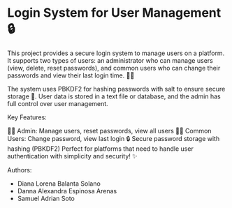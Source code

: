 # Login System for User Management 🔒

This project provides a secure login system to manage users on a platform. It supports two types of users: an administrator who can manage users (view, delete, reset passwords), and common users who can change their passwords and view their last login time. 🧑‍💻

The system uses PBKDF2 for hashing passwords with salt to ensure secure storage 🔐. User data is stored in a text file or database, and the admin has full control over user management.

Key Features:

🧑‍💼 Admin: Manage users, reset passwords, view all users
👩‍💻 Common Users: Change password, view last login
🔒 Secure password storage with hashing (PBKDF2)
Perfect for platforms that need to handle user authentication with simplicity and security! ✨

Authors: 
- Diana Lorena Balanta Solano
- Danna Alexandra Espinosa Arenas
- Samuel Adrian Soto 

